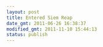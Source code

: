 ```yaml
---
layout: post
title: Entered Siem Reap
date_gmt: 2011-06-26 16:38:37
modified_gmt: 2011-11-10 15:44:13
status: publish
---
```


